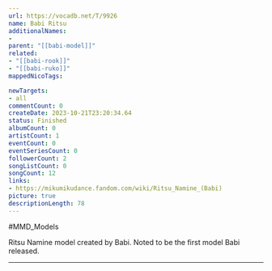 ```yaml
---
url: https://vocadb.net/T/9926
name: Babi Ritsu
additionalNames: 
- 
parent: "[[babi-model]]"
related:
- "[[babi-rook]]"
- "[[babi-ruko]]"
mappedNicoTags:

newTargets:
- all
commentCount: 0
createDate: 2023-10-21T23:20:34.64
status: Finished
albumCount: 0
artistCount: 1
eventCount: 0
eventSeriesCount: 0
followerCount: 2
songListCount: 0
songCount: 12
links: 
- https://mikumikudance.fandom.com/wiki/Ritsu_Namine_(Babi)
picture: true
descriptionLength: 78
---
```


#MMD_Models

Ritsu Namine model created by Babi. Noted to be the first model Babi released.

---

